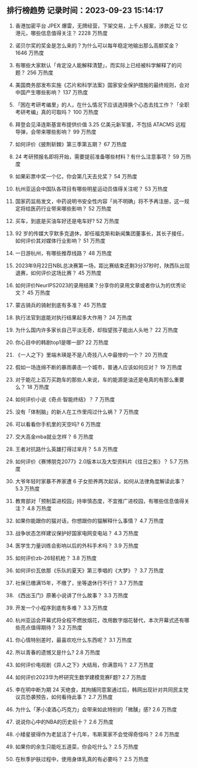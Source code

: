 
## 排行榜趋势 记录时间：2023-09-23 15:14:17
  
  1. 香港加密平台 JPEX 爆雷，无牌经营，下架交易，上千人报案，涉款近 12 亿港元，哪些信息值得关注？ 2228 万热度
    
  2. 诺贝尔奖的奖金是怎么来的？为什么可以每年稳定地输出那么高额奖金？ 1646 万热度
    
  3. 有哪些大家默认「肯定没人能解释清楚」，而实际上已经被科学解释了的问题？ 256 万热度
    
  4. 美国商务部发布实施《芯片和科学法案》国家安全保护措施的最终规则，会对中国产生哪些影响？ 137 万热度
    
  5. 「困在考研考编里」的人，在什么情况下应该选择换个心态去找工作？「全职考研考编」真的可取吗？ 100 万热度
    
  6. 拜登会见泽连斯基宣布提供价值 3.25 亿美元新军援，不包括 ATACMS 远程导弹，会带来哪些影响？ 99 万热度
    
  7. 如何评价《披荆斩棘》第三季第五期？ 67 万热度
    
  8. 24 考研预报名即将开始，需要提前准备哪些材料？有什么注意事项？ 59 万热度
    
  9. 如果彩票中奖一个亿，你会第几天去兑奖？ 54 万热度
    
  10. 杭州亚运会中国队各项目有哪些明星运动员值得关注呢？ 53 万热度
    
  11. 国家药监局发文，中药说明书安全性内容「尚不明确」将不予再注册，这一规定将给医药行业带来哪些影响？ 52 万热度
    
  12. 买车，到底是买油车好还是电车好? 52 万热度
    
  13. 92 岁的传媒大亨默多克退休，卸任福克斯和新闻集团董事长，其长子接任，如何评价其对媒体行业影响？ 51 万热度
    
  14. 一日游杭州，有哪些推荐线路？ 48 万热度
    
  15. 2023年9月22日NBL总决赛第一场，距比赛结束还剩3分37秒时，陕西队出现退赛，如何评价这场比赛？ 45 万热度
    
  16. 如何评价NeurIPS2023的录用结果？分享你的录用文章或者你认为的优秀论文？ 45 万热度
    
  17. 蒙古骑兵的骑射到底有多准？ 45 万热度
    
  18. 执行法官到底能对执行结果起多大作用？ 24 万热度
    
  19. 为什么国内许多家长自己平淡无奇，却指望孩子能出人头地？ 22 万热度
    
  20. 你心目中的韩剧top1是哪一部? 22 万热度
    
  21. 《一人之下》里端木瑛是不是八奇技八人中最惨的一个？ 20 万热度
    
  22. 假如一场连绵不断的暴雨袭击一个城市，普通人应该如何应对？ 19 万热度
    
  23. 对于能花上百万买跑车的那些人来说，车的能源是油还是电真的有那么重要么？ 18 万热度
    
  24. 如何评价小说《奇点·智能终结》？ 7 万热度
    
  25. 没有「体制脑」的新人在工作里闯过什么祸？ 7 万热度
    
  26. 可以看看你手机里的天空吗? 6 万热度
    
  27. 交大高金mba就业怎样？ 6 万热度
    
  28. 王者对抗路什么英雄打得过芈月？ 5.8 万热度
    
  29. 如何评价《赛博朋克2077》2.0版本以及大型资料片《往日之影》？ 5.7 万热度
    
  30. 大爷年轻时家暴不养家遭 6 子女拒养两次起诉，如何从法律角度解读此事？ 5.3 万热度
    
  31. 教育部对「预制菜进校园」持审慎态度，不宜推广进校园，有哪些信息值得关注？ 4.8 万热度
    
  32. 如果你能跟你的猫对话，你想跟你的猫解释什么事情？ 4.7 万热度
    
  33. 战争状态怎样建议保护好国家电网变电站？ 4.3 万热度
    
  34. 医学生力量训练会影响以后的外科手术吗？ 3.9 万热度
    
  35. 如何评价zb-26轻机枪？ 3.8 万热度
    
  36. 如何评价瓦依那《乐队的夏天》第三季唱的《大梦》？ 3.7 万热度
    
  37. 社保已缴满15年，不缴了，坐等退休行不行？ 3.7 万热度
    
  38. 《西出玉门》原著小说讲了什么故事？ 3.3 万热度
    
  39. 开发一个小程序到底有多难？ 3.3 万热度
    
  40. 杭州亚运会开幕式将全程不燃放烟花，改用数字烟花替代，本次开幕式还有哪些亮点值得期待？ 3.2 万热度
    
  41. 你心情特别差时，最喜欢吃什么东西呢？ 3.1 万热度
    
  42. 所以青春的遗憾又是什么? 2.8 万热度
    
  43. 如何评价电视剧《异人之下》大结局，你满意吗？ 2.7 万热度
    
  44. 如何评价2023华为杯研究生数学建模竞赛F题? 2.7 万热度
    
  45. 李在明中断为期 24 天绝食，其拘捕同意案通过后，韩网出现针对共同民主党议员恐袭预告，如何看待此事？ 2.7 万热度
    
  46. 为什么「茅小凌酒心巧克力」会带来如此特别的「微醺」感? 2.6 万热度
    
  47. 说说你心中的NBA的历史前十？ 2.6 万热度
    
  48. 小矮星彼得作为老鼠活了十几年，韦斯莱家不会觉得奇怪吗？ 2.6 万热度
    
  49. 如果你的余生只能吃五道菜，你会吃什么？ 2.5 万热度
    
  50. 在秋季护肤过程中，使用身体乳真的有必要吗？ 2.5 万热度
    